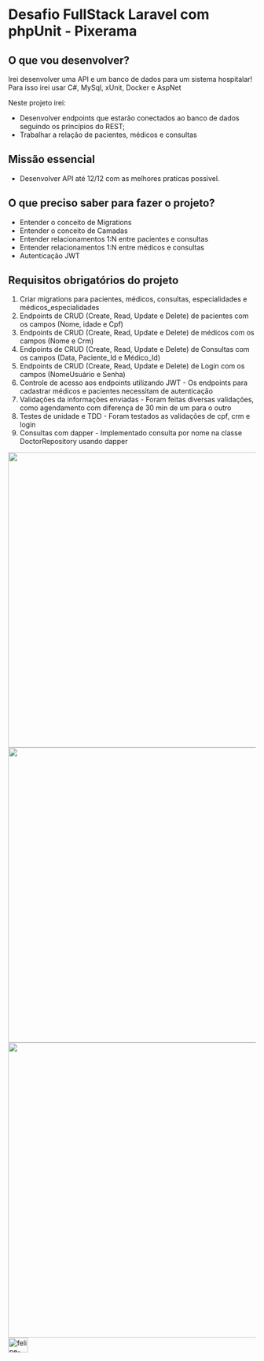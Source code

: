 # Desafio FullStack Laravel com phpUnit - Pixerama

## O que vou desenvolver?

Irei desenvolver uma API e um banco de dados para um sistema hospitalar! Para isso irei usar C#, MySql, xUnit, Docker e AspNet

Neste projeto irei:

- Desenvolver endpoints que estarão conectados ao banco de dados seguindo os princípios do REST;
- Trabalhar a relação de pacientes, médicos e consultas

## Missão essencial

- Desenvolver API até 12/12 com as melhores praticas possível.

## O que preciso saber para fazer o projeto?

-  Entender o conceito de Migrations
-  Entender o conceito de Camadas
-  Entender relacionamentos 1:N entre pacientes e consultas
-  Entender relacionamentos 1:N entre médicos e consultas
-  Autenticação JWT

## Requisitos obrigatórios do projeto

 1. Criar migrations para pacientes, médicos, consultas, especialidades e médicos_especialidades
 2. Endpoints de CRUD (Create, Read, Update e Delete) de pacientes com os campos (Nome, idade e Cpf)
 3. Endpoints de CRUD (Create, Read, Update e Delete) de médicos com os campos (Nome e Crm)
 4. Endpoints de CRUD (Create, Read, Update e Delete) de Consultas com os campos (Data, Paciente_Id e Médico_Id)
 5. Endpoints de CRUD (Create, Read, Update e Delete) de Login com os campos (NomeUsuário e Senha)
 6. Controle de acesso aos endpoints utilizando JWT - Os endpoints para cadastrar médicos e pacientes necessitam de autenticação
 7. Validações da informações enviadas - Foram feitas diversas validações, como agendamento com diferença de 30 min de um para o outro
 8. Testes de unidade e TDD - Foram testados as validações de cpf, crm e login
 9. Consultas com dapper - Implementado consulta por nome na classe DoctorRepository usando dapper

<img width="600" img src="https://github.com/felipesantos22/desafio_junior/assets/81933510/c13120ce-ea7f-45fb-8736-c764702d097e" >
<img width="600" img src="https://github.com/felipesantos22/desafio_junior/assets/81933510/75d5c0da-0c2b-459a-9e04-10e64b4ec533" >
<img width="600" img src="https://github.com/felipesantos22/desafio_junior/assets/81933510/b08ff7b1-7f9f-4f9c-8ee4-f58fc26c0392" >
<img align="center" alt="felipe-CSS" height="30" width="40" img src="https://cdn.jsdelivr.net/gh/devicons/devicon/icons/csharp/csharp-original.svg" >  
